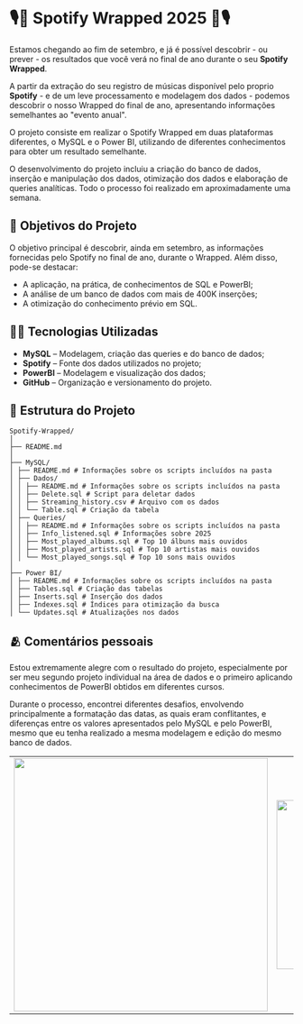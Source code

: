 # 🎙️🎵 Spotify Wrapped 2025 🎵🎙️ 

Estamos chegando ao fim de setembro, e já é possível descobrir - ou prever - os resultados que você verá no final de ano durante o seu **Spotify Wrapped**.

A partir da extração do seu registro de músicas disponível pelo proprio **Spotify** - e de um leve processamento e modelagem dos dados - podemos descobrir o nosso Wrapped do final de ano, apresentando informações semelhantes ao "evento anual".

O projeto consiste em realizar o Spotify Wrapped em duas plataformas diferentes, o MySQL e o Power BI, utilizando de diferentes conhecimentos para obter um resultado semelhante.

O desenvolvimento do projeto incluiu a criação do banco de dados, inserção e manipulação dos dados, otimização dos dados e elaboração de queries analíticas. Todo o processo foi realizado em aproximadamente uma semana.

## 🎯 Objetivos do Projeto

O objetivo principal é descobrir, ainda em setembro, as informações fornecidas pelo Spotify no final de ano, durante o Wrapped. Além disso, pode-se destacar:
- A aplicação, na prática, de conhecimentos de SQL e PowerBI;
- A análise de um banco de dados com mais de 400K inserções;
- A otimização do conhecimento prévio em SQL.

## 👨‍💻 Tecnologias Utilizadas

- **MySQL** – Modelagem, criação das queries e do banco de dados;
- **Spotify** – Fonte dos dados utilizados no projeto;
- **PowerBI** – Modelagem e visualização dos dados;
- **GitHub** – Organização e versionamento do projeto.

## 💼 Estrutura do Projeto


```
Spotify-Wrapped/
│
├── README.md
│
├── MySQL/
│ ├── README.md # Informações sobre os scripts incluídos na pasta
│ ├── Dados/
│ │ ├── README.md # Informações sobre os scripts incluídos na pasta
│ │ ├── Delete.sql # Script para deletar dados 
│ │ ├── Streaming_history.csv # Arquivo com os dados
│ │ └── Table.sql # Criação da tabela
│ ├── Queries/
│ │ ├── README.md # Informações sobre os scripts incluídos na pasta
│ │ ├── Info_listened.sql # Informações sobre 2025
│ │ ├── Most_played_albums.sql # Top 10 álbuns mais ouvidos
│ │ ├── Most_played_artists.sql # Top 10 artistas mais ouvidos   
│ │ └── Most_played_songs.sql # Top 10 sons mais ouvidos    
│
├── Power BI/
│ ├── README.md # Informações sobre os scripts incluídos na pasta
│ ├── Tables.sql # Criação das tabelas
│ ├── Inserts.sql # Inserção dos dados
│ ├── Indexes.sql # Índices para otimização da busca
│ └── Updates.sql # Atualizações nos dados

```

## 🫂 Comentários pessoais
Estou extremamente alegre com o resultado do projeto, especialmente por ser meu segundo projeto individual na área de dados e o primeiro aplicando conhecimentos de PowerBI obtidos em diferentes cursos.

Durante o processo, encontrei diferentes desafios, envolvendo principalmente a formatação das datas, as quais eram conflitantes, e diferenças entre os valores apresentados pelo MySQL e pelo PowerBI, mesmo que eu tenha realizado a mesma modelagem e edição do mesmo banco de dados.

<div align="center">
<table>
  <tr>
    <td align="left">
        <img src="https://media0.giphy.com/media/v1.Y2lkPTc5MGI3NjExbXN0aW1zNGtia3o3d3hoMDEzazkzYXU5cTExbDVza2lobnNwdndjZCZlcD12MV9pbnRlcm5hbF9naWZfYnlfaWQmY3Q9Zw/qvx8tHCGkTD7Ib2SeQ/giphy.gif" width="450">
    </td>
    <td align="right">
        <img src="https://media0.giphy.com/media/v1.Y2lkPTc5MGI3NjExcngzcTUwYTloZmxjZWJvdTJzbXlqaGIwbXVrZzN5bWx0ZDVyZWFnOSZlcD12MV9pbnRlcm5hbF9naWZfYnlfaWQmY3Q9Zw/12XxYnYLMEn6yA/giphy.gif" width="300">
    </td>
  </tr>
</table>
</div>
